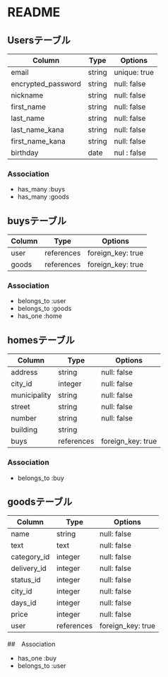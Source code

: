 # README

## Usersテーブル

| Column             | Type       | Options                        |
| ------------------ | ---------- | ------------------------------ |
| email              | string     | unique: true                    |
| encrypted_password | string     | null: false                    |
| nickname           | string     | null: false                    |
| first_name         | string     | null: false                    |
| last_name          | string     | null: false                    |
| last_name_kana     | string     | null: false                    |
| first_name_kana    | string     | null: false                    |
| birthday           | date       | nul : false                    |

### Association
- has_many :buys
- has_many :goods


## buysテーブル

| Column    | Type       | Options                        |
| --------- | ---------- | ------------------------------ |
| user      | references | foreign_key: true              |
| goods     | references | foreign_key: true              |

### Association
- belongs_to :user
- belongs_to :goods
- has_one :home


## homesテーブル

| Column        | Type          | Options                        |
| ------------- | ------------- | ------------------------------ |
| address       | string        | null: false                    |
| city_id       | integer       | null: false                    |
| municipality  | string        | null: false                    |
| street        | string        | null: false                    |
| number        | string        | null: false                    |
| building      | string        |                                |
| buys          | references    | foreign_key: true              |


### Association
- belongs_to :buy



## goodsテーブル

| Column       | Type              | Options                        |
| ------------ | ----------------- | ------------------------------ |
| name         | string            | null: false                    |
| text         | text              | null: false                    |
| category_id  | integer           | null: false                    |
| delivery_id  | integer           | null: false                    |
| status_id    | integer           | null: false                    |
| city_id      | integer           | null: false                    |
| days_id      | integer           | null: false                    |
| price        | integer           | null: false                    |
| user         | references        | foreign_key: true              |

##　Association
- has_one :buy
- belongs_to :user
